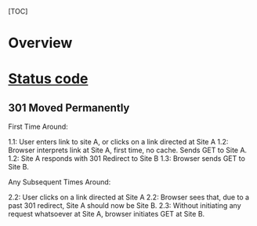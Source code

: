 [TOC]

# Overview


# [Status code](http://www.w3.org/Protocols/rfc2616/rfc2616-sec10.html)
## 301 Moved Permanently
First Time Around:

1.1: User enters link to site A, or clicks on a link directed at Site A
1.2: Browser interprets link at Site A, first time, no cache. Sends GET to Site A.
1.2: Site A responds with 301 Redirect to Site B
1.3: Browser sends GET to Site B.

Any Subsequent Times Around:

2.2: User clicks on a link directed at Site A
2.2: Browser sees that, due to a past 301 redirect, Site A should now be Site B.
2.3: Without initiating any request whatsoever at Site A, browser initiates GET at Site B.